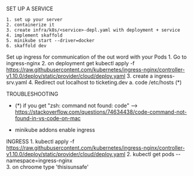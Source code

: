 
SET UP A SERVICE

    1. set up your server
    2. containerize it
    3. create infra/k8s/<service>-depl.yaml with deployment + service
    4. implement skaffold 
    5. minikube start --driver=docker
    6. skaffold dev

Set up ingress for communication of the out word with your  Pods
    1. Go to ingress-nginx 
    2. on deployment get kubectl apply -f https://raw.githubusercontent.com/kubernetes/ingress-nginx/controller-v1.10.0/deploy/static/provider/cloud/deploy.yaml
    3. create a ingress-srv.yaml 
    4. Redirect out localhost to ticketing.dev
        a. code /etc/hosts  (*)






TROUBLESHOOTING
- (*) if you get "zsh: command not found: code" --> https://stackoverflow.com/questions/74634438/code-command-not-found-in-vs-code-on-mac

- minikube addons enable ingress


INGRESS
    1.  kubectl apply -f https://raw.githubusercontent.com/kubernetes/ingress-nginx/controller-v1.10.0/deploy/static/provider/cloud/deploy.yaml
    2.  kubectl get pods --namespace=ingress-nginx  
    3.  on chroome type 'thisisunsafe'